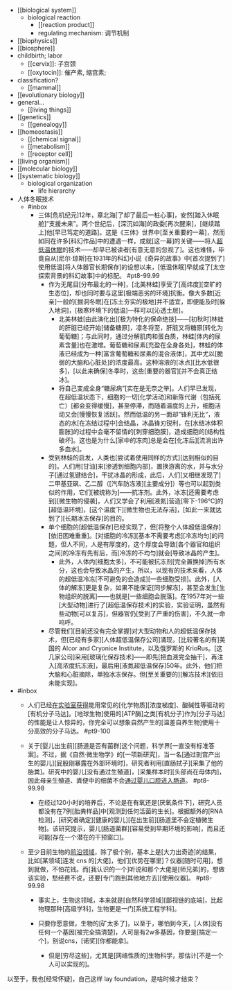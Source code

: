 - [[biological system]]
    - biological reaction
        - [[reaction product]]
        - regulating mechanism: 调节机制
- [[biophysics]]
- [[biosphere]]
- childbirth; labor
    - [[cervix]]: 子宫颈
    - [[oxytocin]]: 催产素, 缩宫素;
- classification?
    - [[mammal]]
- [[evolutionary biology]]
- general...
    - [[living things]]
- [[genetics]]
    - [[genealogy]]
- [[homeostasis]]
    - [[chemical signal]]
    - [[metabolism]]
    - [[receptor cell]]
- [[living organism]]
- [[molecular biology]]
- [[systematic biology]]
    - biological organization
        - life hierarchy
- 人体冬眠技术
    - #inbox
        - 三体[危机纪元]12年，章北海[了却了最后一桩心事]，安然[踏入休眠舱]“支援未来”。两个世纪后，[深沉如海]的政委[再次醒来]，[继续踏上]他[早已笃定的道路]。这是《三体》世界中[至关重要的一幕]，然而如同在许多[科幻作品]中的遭遇一样，成就[这一幕]的关键——将人[超低温休眠](https://zhuanlan.zhihu.com/p/362768582)的技术——却早已被读者[有意无意的忽视了]。这也难怪，毕竟自从[尼尔·琼斯]在1931年的科幻小说《奇异的故事》中[首次提到了]使用低温[将人体器官长期保存]的设想以来，[低温休眠]早就成了[太空探索背景的科幻故事]中的标配。 #pt8-99.99
            - 作为无尾目[分布最北的一种]，[北美林蛙]享受了[高纬度][空旷的生态位]，却也同时要与这里[极端恶劣的环境]抗衡。像大多数[近亲]一般的[掘洞冬眠]在[冻土夯实的极地]并不适宜，即便能及时[躲入地洞]，[极寒环境下的低温]一样可以[沁透土层]。
                - 北美林蛙[由此演化出][极为特化的保命绝技]——[初秋时]林蛙的肝脏已经开始[储备糖原]，凛冬将至，肝脏又将糖原[转化为葡萄糖]；与此同时，通过分解肌肉和蛋白质，林蛙[体内的尿素含量]也在激增。葡萄糖和尿素[充盈在全身各处]，林蛙的体液已经成为一种[富含葡萄糖和尿素的混合液体]，其中尤以[脆弱的大脑和心脏处]的浓度最高。这种溶液的[冰点][比水低很多]，[以此来确保]冬季时，这些[重要的器官][并不会真正结冰]。
                - 将自己变成全身“糖尿病”[实在是无奈之举]。人们早已发现，在超低温状态下，细胞的一切[化学活动]和新陈代谢（包括死亡）[都会变得缓慢]，甚至停滞，而随着温度的上升，细胞活动又会[慢慢恢复活跃]。然而低温的另一面却”锋利无比“，液态的水[在冻结过程中]会结晶，冰晶锋刃锐利，在[水结冰体积膨胀]的过程中会毫不留情的[刺穿细胞膜]，造成细胞的[结构性破坏]。这也是为什么[家中的冻肉]总是会在[化冻后][流淌出许多血水]。
            - 受到林蛙的启发，人类也[尝试着使用同样的方式][达到相似的目的]。人们用[甘油]来[渗透到细胞内部]，置换游离的水，并与水分子[通过氢键结合]，干扰冰晶的形成，此后，人们[又相继发现了]二甲基亚砜、乙二醇（[汽车防冻液][主要成分]）等也可以起到类似的作用，它们[被统称为]——抗冻剂。此外，冰冻[还需要考虑到][微生物的侵袭]，人们又学会了利用[液氮]营造[零下-196℃]的[超低温环境]，[这个温度下][微生物也无法存活]，[如此一来就达到了][长期冰冻保存]的目的。
            - 单个细胞的[超低温保存]已经实现了，但[将整个人体超低温保存][依旧困难重重]。[对细胞的冷冻][基本不需要考虑][冷冻均匀]的问题，但人不同，人是有厚度的，这个厚度会导致[各个器官和组织之间]的冷冻有先有后，而[冷冻的不均匀]就会[导致冰晶的产生]。
                - 此外，人体内[细胞太多]，不可能被抗冻剂[完全置换掉]所有水分，这也会导致冰晶的产生，所以，以现有的技术来看，人体的超低温冷冻[不可避免的会造成][一些细胞受损]。此外，[人体的解冻]更是复杂，如果不能保证[同步解冻]，甚至会发生[生物组织的脱离]——也就是[一些细胞会脱落]。在1957年对一些[大型动物]进行了[超低温保存技术]的实验，实验证明，虽然有些动物[可以复苏]，但器官仍[受到了严重的伤害]，不久就一命呜呼。
            - 尽管我们[目前还没有完全掌握]对大型动物和人的超低温保存技术，但[已经有多家][人体超低温保存公司]涌现，[比较著名的有]美国的 Alcor and Cryonice Institute，以及俄罗斯的 KrioRus。[这几家公司]采用[玻璃化保存技术]——即先[把血液完全抽干]，再注入[高浓度抗冻液]，最后用[液氮超低温保存]50年。此外，他们把大脑和心脏摘除，单独冰冻保存。但[至关重要的][解冻技术][依旧未能实现]。
- #inbox
    - 人们已经[在实验室获得](https://www.zhihu.com/question/455240538)能用常见的[化学物质][浓度梯度]、酸碱性等驱动的[有机分子马达]。[地球生物]使用的[ATP酶]之类[有机分子]作为[分子马达]的性能是让人惊异的，你完全可以想象自然产生的[温差自养生物]使用十分高效的分子马达。 #pt9-100
    - 关于[婴儿出生前][肠道是否有菌群]这个问题，科学界[一直没有标准答案]。不过，据《自然·微生物学》的[一项新研究]，当一名[通过剖宫产出生的婴儿][屁股刚暴露在外部环境时]，研究者利用[直肠拭子][采集了他的胎粪]。研究中的婴儿[没有通过生殖道]，[采集样本时][头部尚在母体内]，因此母亲生殖道、粪便中的细菌不会[通过婴儿口腔进入肠道](https://www.linkresearcher.com/theses/7f1d1bac-b046-4c6f-abee-cb75505ae4d4)。 #pt8-99.98
        - 在经过120小时的培养后，不论是在有氧还是[厌氧条件下]，研究人员都没有在7例[胎粪样品]中[观测到任何活菌的生长]。根据额外的[RNA检测]，[研究者确定][健康的婴儿][在出生前][肠道里不会定植微生物]。该研究提示，婴儿[肠道菌群][容易受到早期环境的影响]，而且还可能[存在一个潜在的干预窗口]。
    - 至少目前生物的[前沿领域](https://www.zhihu.com/question/495145560/answer/2198232513)，除了极个别，基本上是[大力出奇迹]的结果，比如[某领域]连发 cns 的[大佬]，他们[优势在哪里]？仪器[随时可用]，想到就做，不怕花钱。而[我认识的一个]听说和那个大佬是[师兄弟]的，想做该实验，愁经费不说，还要[专门跑到其他地方去][使用仪器]。 #pt8-99.98
 

        - 事实上，生物这领域，本来就是[自然科学领域][鄙视链的底端]，比起物理那种[高级学科]，生物更是一门[系统工程学科]。


        - 只要你愿意做，生物的[矿太多了]，以至于，哪怕到今天，[人体]没有任何一个基因[被完全搞清楚]，人可是有2w多基因，你要是[搞定一个]，别说cns，[诺奖][你都能拿]。


            - 但是[穷尽这些]，尤其是[网络性质的]生物科学，那估计[不是一个人可以实现的]。

以至于，我也[经常怀疑]，自己这样 lay foundation，是啥时候才结束？

